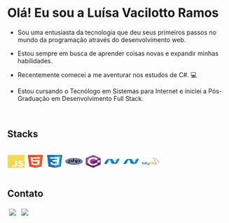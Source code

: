 # Olá! Eu sou a Luísa Vacilotto Ramos

- Sou uma entusiasta da tecnologia que deu seus primeiros passos no mundo da programação através do desenvolvimento web. 

- Estou sempre em busca de aprender coisas novas e expandir minhas habilidades.

- Recentemente comecei a me aventurar nos estudos de C#. 💻

- Estou cursando o Tecnólogo em Sistemas para Internet e iniciei a Pós-Graduação em Desenvolvimento Full Stack.

<br>

## Stacks
<div>
  <br>
  <img align="center" height="30" width="40" src="https://raw.githubusercontent.com/devicons/devicon/master/icons/javascript/javascript-plain.svg">
  <img align="center" height="30" width="40" src="https://raw.githubusercontent.com/devicons/devicon/master/icons/html5/html5-original.svg">
  <img align="center" height="30" width="40" src="https://raw.githubusercontent.com/devicons/devicon/master/icons/css3/css3-original.svg">
  <img align="center" height="30" width="40" src="https://raw.githubusercontent.com/devicons/devicon/master/icons/php/php-original.svg">
  <img align="center" height="30" width="40" src="https://raw.githubusercontent.com/devicons/devicon/master/icons/csharp/csharp-original.svg">
  <img align="center" height="30" width="40" src="https://raw.githubusercontent.com/devicons/devicon/master/icons/dot-net/dot-net-original.svg">
  <img align="center" height="30" width="40" src="https://raw.githubusercontent.com/devicons/devicon/master/icons/dot-net/dot-net-original.svg">
  <img align="center" height="30" width="40" src="https://raw.githubusercontent.com/devicons/devicon/master/icons/mysql/mysql-original-wordmark.svg">
</div>

<br>

## Contato
<div> 
  <a href = "mailto:luvacilotto@gmail.com"><img height="30" src="https://img.icons8.com/fluent/48/000000/gmail--v2.png" style="vertical-align:top; margin:4px;"></a>
  <a href="https://www.linkedin.com/in/luisavramos" target="_blank"><img height="30" src="https://img.icons8.com/color/48/000000/linkedin.png" style="vertical-align:top; margin:4px;"></a>
</div>
